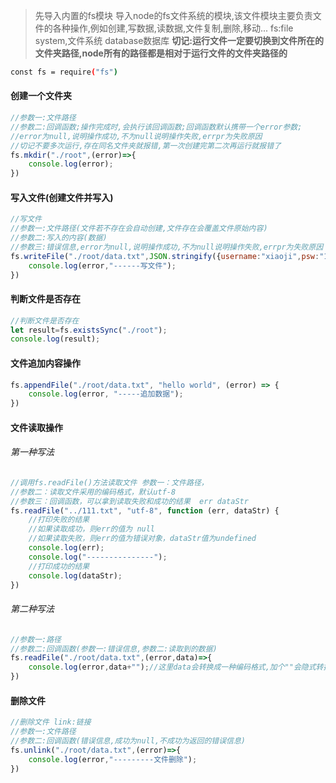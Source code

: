 > 先导入内置的fs模块
> 导入node的fs文件系统的模块,该文件模块主要负责文件的各种操作,例如创建,写数据,读数据,文件复制,删除,移动...
> fs:file system,文件系统
> database数据库
> **切记:运行文件一定要切换到文件所在的文件夹路径,node所有的路径都是相对于运行文件的文件夹路径的**

```bash
const fs = require("fs")
```
#### 创建一个文件夹
```js
//参数一:文件路径
//参数二:回调函数;操作完成时,会执行该回调函数;回调函数默认携带一个error参数;
//error为null,说明操作成功,不为null说明操作失败,errpr为失败原因
//切记不要多次运行,存在同名文件夹就报错,第一次创建完第二次再运行就报错了
fs.mkdir("./root",(error)=>{
    console.log(error);
})
```
#### 写入文件(创建文件并写入)
```js
//写文件
//参数一:文件路径(文件若不存在会自动创建,文件存在会覆盖文件原始内容)
//参数二:写入的内容(数据)
//参数三:错误信息,error为null,说明操作成功,不为null说明操作失败,errpr为失败原因
fs.writeFile("./root/data.txt",JSON.stringify({username:"xiaoji",psw:"123456"}),(error)=>{
    console.log(error,"------写文件");
})
```
#### 判断文件是否存在
```js
//判断文件是否存在
let result=fs.existsSync("./root");
console.log(result);
```
#### 文件追加内容操作
```js
fs.appendFile("./root/data.txt", "hello world", (error) => {
    console.log(error, "-----追加数据");
})
```
#### 文件读取操作
###### 第一种写法
```js
//调用fs.readFile()方法读取文件 参数一：文件路径，
//参数二：读取文件采用的编码格式，默认utf-8  
//参数三：回调函数，可以拿到读取失败和成功的结果  err dataStr
fs.readFile("../111.txt", "utf-8", function (err, dataStr) {
    //打印失败的结果
    //如果读取成功，则err的值为 null
    //如果读取失败，则err的值为错误对象，dataStr值为undefined
    console.log(err);
    console.log("---------------");
    //打印成功的结果
    console.log(dataStr);
})
```
###### 第二种写法
```js
//参数一:路径
//参数二:回调函数(参数一:错误信息,参数二:读取到的数据)
fs.readFile("./root/data.txt",(error,data)=>{
    console.log(error,data+"");//这里data会转换成一种编码格式,加个""会隐式转换为原来文件内容,第一种方式参数二直接转换了,两种方式均可读文件,推荐使用第一种
})
```
#### 删除文件
```js
//删除文件 link:链接
//参数一:文件路径
//参数二:回调函数(错误信息,成功为null,不成功为返回的错误信息)
fs.unlink("./root/data.txt",(error)=>{
    console.log(error,"---------文件删除");
})
```